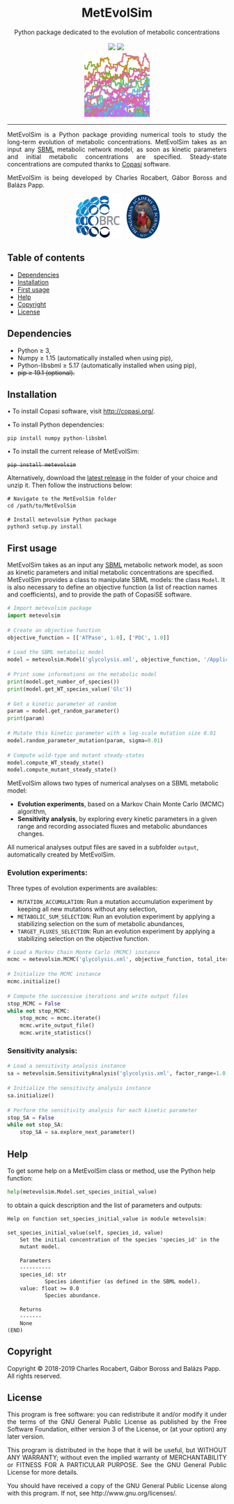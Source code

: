 <h1 align="center">MetEvolSim</h1>
<p align="center">
    Python package dedicated to the evolution of metabolic concentrations
    <br/><br/>
    <a href="https://github.com/charlesrocabert/MetEvolSim/releases/latest"><img src="https://img.shields.io/badge/PyPI package- 0.1.0-orange.svg" /></a>&nbsp;<a href="https://www.gnu.org/licenses/gpl-3.0"><img src="https://img.shields.io/badge/license-GPL v3-blue.svg" /></a>&nbsp;
    <br/>
    <img src="logos/metevolsim_logo.png" width=150>
</p>

-----------------

<p align="justify">
MetEvolSim is a Python package providing numerical tools to study the long-term evolution of metabolic concentrations.
MetEvolSim takes as an input any <a href="http://sbml.org/Main_Page">SBML</a> metabolic network model, as soon as kinetic parameters and initial metabolic concentrations are specified. Steady-state concentrations are computed thanks to <a href="http://copasi.org/">Copasi</a> software.
</p>

<p align="justify">
MetEvolSim is being developed by Charles Rocabert, Gábor Boross and Balázs Papp.
</p>

<p align="center">
<img src="logos/BRC_logo.png" height="100px"></a>&nbsp;&nbsp;&nbsp;<img src="logos/MTA_logo.png" height="100px"></a>
</p>

## Table of contents
- [Dependencies](#dependencies)
- [Installation](#installation)
- [First usage](#first_usage)
- [Help](#help)
- [Copyright](#copyright)
- [License](#license)

## Dependencies <a name="dependencies"></a>
- Python &ge; 3,
- Numpy &ge; 1.15 (automatically installed when using pip),
- Python-libsbml &ge; 5.17 (automatically installed when using pip),
- <strike>pip &ge; 19.1 (optional).</strike>

## Installation <a name="installation"></a>
&bullet; To install Copasi software, visit http://copasi.org/.

&bullet; To install Python dependencies:
```shell
pip install numpy python-libsbml
```

&bullet; To install the current release of MetEvolSim:
<strike>
```shell
pip install metevolsim
```
</strike>

Alternatively, download the <a href="https://github.com/charlesrocabert/MetEvolSim/releases/latest">latest release</a> in the folder of your choice and unzip it. Then follow the instructions below:
```shell
# Navigate to the MetEvolSim folder
cd /path/to/MetEvolSim

# Install metevolsim Python package
python3 setup.py install
```

## First usage <a name="first_usage"></a>
MetEvolSim takes as an input any <a href="http://sbml.org/Main_Page">SBML</a> metabolic network model, as soon as kinetic parameters and initial metabolic concentrations are specified. MetEvolSim provides a class to manipulate SBML models: the class <code>Model</code>. It is also necessary to define an objective function (a list of reaction names and coefficients), and to provide the path of CopasiSE software.

```python
# Import metevolsim package
import metevolsim

# Create an objective function
objective_function = [['ATPase', 1.0], ['PDC', 1.0]]

# Load the SBML metabolic model
model = metevolsim.Model('glycolysis.xml', objective_function, '/Applications/COPASI/CopasiSE')

# Print some informations on the metabolic model
print(model.get_number_of_species())
print(model.get_WT_species_value('Glc'))

# Get a kinetic parameter at random
param = model.get_random_parameter()
print(param)

# Mutate this kinetic parameter with a log-scale mutation size 0.01
model.random_parameter_mutation(param, sigma=0.01)

# Compute wild-type and mutant steady-states
model.compute_WT_steady_state()
model.compute_mutant_steady_state()
```

MetEvolSim allows two types of numerical analyses on a SBML metabolic model:
- <strong>Evolution experiments</strong>, based on a Markov Chain Monte Carlo (MCMC) algorithm,
- <strong>Sensitivity analysis</strong>, by exploring every kinetic parameters in a given range and recording associated fluxes and metabolic abundances changes.

All numerical analyses output files are saved in a subfolder <code>output</code>, automatically created by MetEvolSim.

### Evolution experiments:
Three types of evolution experiments are availables:
- <code>MUTATION_ACCUMULATION</code>: Run a mutation accumulation experiment by keeping all new mutations without any selection,
- <code>METABOLIC_SUM_SELECTION</code>: Run an evolution experiment by applying a stabilizing selection on the sum of metabolic abundances,
- <code>TARGET_FLUXES_SELECTION</code>: Run an evolution experiment by applying a stabilizing selection on the objective function.

```python
# Load a Markov Chain Monte Carlo (MCMC) instance
mcmc = metevolsim.MCMC('glycolysis.xml', objective_function, total_iterations=10000, sigma=0.01, selection_scheme="MUTATION_ACCUMULATION", selection_threshold=1e-4, copasiSE='/Applications/COPASI/CopasiSE')

# Initialize the MCMC instance 
mcmc.initialize()

# Compute the successive iterations and write output files
stop_MCMC = False
while not stop_MCMC:
    stop_mcmc = mcmc.iterate()
    mcmc.write_output_file()
    mcmc.write_statistics()
```

### Sensitivity analysis:
```python
# Load a sensitivity analysis instance
sa = metevolsim.SensitivityAnalysis('glycolysis.xml', factor_range=1.0, factor_step=0.01, copasiSE='/Applications/COPASI/CopasiSE')

# Initialize the sensitivity analysis instance 
sa.initialize()

# Perform the sensitivity analysis for each kinetic parameter
stop_SA = False
while not stop_SA:
    stop_SA = sa.explore_next_parameter()
```

## Help <a name="help"></a>
To get some help on a MetEvolSim class or method, use the Python help function:
```python
help(metevolsim.Model.set_species_initial_value)
```
to obtain a quick description and the list of parameters and outputs:
```
Help on function set_species_initial_value in module metevolsim:

set_species_initial_value(self, species_id, value)
    Set the initial concentration of the species 'species_id' in the
    mutant model.
    
    Parameters
    ----------
    species_id: str
            Species identifier (as defined in the SBML model).
    value: float >= 0.0
            Species abundance.
            
    Returns
    -------
    None
(END)
```

## Copyright <a name="copyright"></a>
Copyright &copy; 2018-2019 Charles Rocabert, Gábor Boross and Balázs Papp.
All rights reserved.

## License <a name="license"></a>
<p align="justify">
This program is free software: you can redistribute it and/or modify it under the terms of the GNU General Public License as published by the Free Software Foundation, either version 3 of the License, or (at your option) any later version.
</p>

<p align="justify">
This program is distributed in the hope that it will be useful, but WITHOUT ANY WARRANTY; without even the implied warranty of MERCHANTABILITY or FITNESS FOR A PARTICULAR PURPOSE. See the GNU General Public License for more details.
</p>

<p align="justify">
You should have received a copy of the GNU General Public License along with this program. If not, see http://www.gnu.org/licenses/.
</p>
